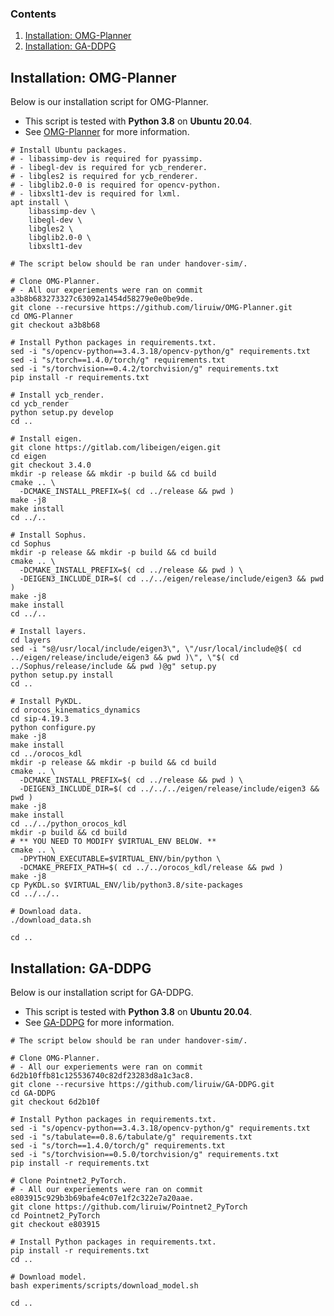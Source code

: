 ### Contents

1. [Installation: OMG-Planner](#installation-omg-planner)
2. [Installation: GA-DDPG](#installation-ga-ddpg)

## Installation: OMG-Planner

Below is our installation script for OMG-Planner.
- This script is tested with **Python 3.8** on **Ubuntu 20.04**.
- See [OMG-Planner](https://github.com/liruiw/OMG-Planner) for more information.

```Shell
# Install Ubuntu packages.
# - libassimp-dev is required for pyassimp.
# - libegl-dev is required for ycb_renderer.
# - libgles2 is required for ycb_renderer.
# - libglib2.0-0 is required for opencv-python.
# - libxslt1-dev is required for lxml.
apt install \
    libassimp-dev \
    libegl-dev \
    libgles2 \
    libglib2.0-0 \
    libxslt1-dev

# The script below should be ran under handover-sim/.

# Clone OMG-Planner.
# - All our experiements were ran on commit a3b8b683273327c63092a1454d58279e0e0be9de.
git clone --recursive https://github.com/liruiw/OMG-Planner.git
cd OMG-Planner
git checkout a3b8b68

# Install Python packages in requirements.txt.
sed -i "s/opencv-python==3.4.3.18/opencv-python/g" requirements.txt
sed -i "s/torch==1.4.0/torch/g" requirements.txt
sed -i "s/torchvision==0.4.2/torchvision/g" requirements.txt
pip install -r requirements.txt

# Install ycb_render.
cd ycb_render
python setup.py develop
cd ..

# Install eigen.
git clone https://gitlab.com/libeigen/eigen.git
cd eigen
git checkout 3.4.0
mkdir -p release && mkdir -p build && cd build
cmake .. \
  -DCMAKE_INSTALL_PREFIX=$( cd ../release && pwd )
make -j8
make install
cd ../..

# Install Sophus.
cd Sophus
mkdir -p release && mkdir -p build && cd build
cmake .. \
  -DCMAKE_INSTALL_PREFIX=$( cd ../release && pwd ) \
  -DEIGEN3_INCLUDE_DIR=$( cd ../../eigen/release/include/eigen3 && pwd )
make -j8
make install
cd ../..

# Install layers.
cd layers
sed -i "s@/usr/local/include/eigen3\", \"/usr/local/include@$( cd ../eigen/release/include/eigen3 && pwd )\", \"$( cd ../Sophus/release/include && pwd )@g" setup.py
python setup.py install
cd ..

# Install PyKDL.
cd orocos_kinematics_dynamics
cd sip-4.19.3
python configure.py
make -j8
make install
cd ../orocos_kdl
mkdir -p release && mkdir -p build && cd build
cmake .. \
  -DCMAKE_INSTALL_PREFIX=$( cd ../release && pwd ) \
  -DEIGEN3_INCLUDE_DIR=$( cd ../../../eigen/release/include/eigen3 && pwd )
make -j8
make install
cd ../../python_orocos_kdl
mkdir -p build && cd build
# ** YOU NEED TO MODIFY $VIRTUAL_ENV BELOW. **
cmake .. \
  -DPYTHON_EXECUTABLE=$VIRTUAL_ENV/bin/python \
  -DCMAKE_PREFIX_PATH=$( cd ../../orocos_kdl/release && pwd )
make -j8
cp PyKDL.so $VIRTUAL_ENV/lib/python3.8/site-packages
cd ../../..

# Download data.
./download_data.sh

cd ..
```

## Installation: GA-DDPG

Below is our installation script for GA-DDPG.
- This script is tested with **Python 3.8** on **Ubuntu 20.04**.
- See [GA-DDPG](https://github.com/liruiw/GA-DDPG) for more information.

```Shell
# The script below should be ran under handover-sim/.

# Clone OMG-Planner.
# - All our experiements were ran on commit 6d2b10ffb81c125536740c82df23283d8a1c3ac8.
git clone --recursive https://github.com/liruiw/GA-DDPG.git
cd GA-DDPG
git checkout 6d2b10f

# Install Python packages in requirements.txt.
sed -i "s/opencv-python==3.4.3.18/opencv-python/g" requirements.txt
sed -i "s/tabulate==0.8.6/tabulate/g" requirements.txt
sed -i "s/torch==1.4.0/torch/g" requirements.txt
sed -i "s/torchvision==0.5.0/torchvision/g" requirements.txt
pip install -r requirements.txt

# Clone Pointnet2_PyTorch.
# - All our experiements were ran on commit e803915c929b3b69bafe4c07e1f2c322e7a20aae.
git clone https://github.com/liruiw/Pointnet2_PyTorch
cd Pointnet2_PyTorch
git checkout e803915

# Install Python packages in requirements.txt.
pip install -r requirements.txt
cd ..

# Download model.
bash experiments/scripts/download_model.sh

cd ..
```
